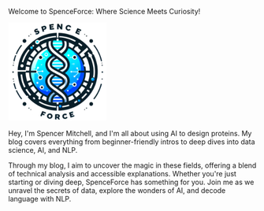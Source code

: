 Welcome to SpenceForce: Where Science Meets Curiosity!

<img src="https://raw.githubusercontent.com/spenceforce/spenceforce.github.io/master/images/spence_force_logo.png" width="200" height="200" />

Hey, I'm Spencer Mitchell, and I'm all about using AI to design proteins. My blog covers everything from beginner-friendly intros to deep dives into data science, AI, and NLP.

Through my blog, I aim to uncover the magic in these fields, offering a blend of technical analysis and accessible explanations. Whether you're just starting or diving deep, SpenceForce has something for you. Join me as we unravel the secrets of data, explore the wonders of AI, and decode language with NLP.
